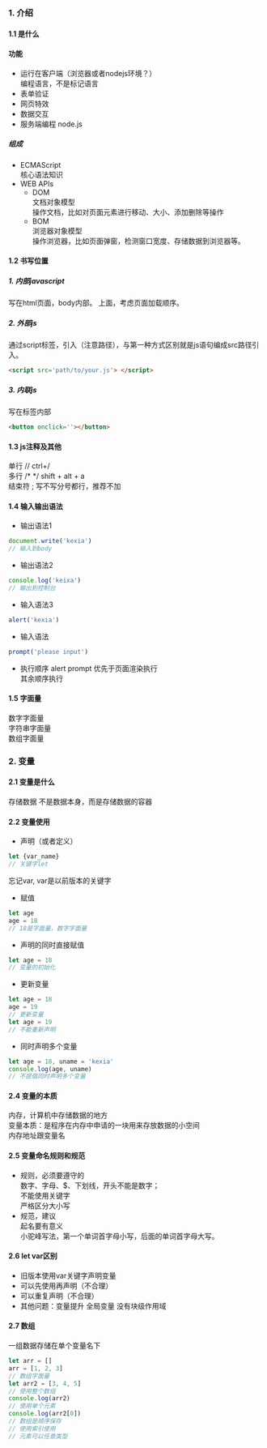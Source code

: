 ### 1. 介绍
#### 1.1 是什么
#### 功能
- 运行在客户端（浏览器或者nodejs环境？）    
  编程语言，不是标记语言  
- 表单验证 
- 网页特效  
- 数据交互
- 服务端编程 node.js  
##### 组成
- ECMAScript  
核心语法知识
- WEB APIs
  - DOM  
  文档对象模型  
  操作文档，比如对页面元素进行移动、大小、添加删除等操作
  - BOM  
  浏览器对象模型  
  操作浏览器，比如页面弹窗，检测窗口宽度、存储数据到浏览器等。  
#### 1.2 书写位置  
##### 1. 内部javascript  
写在html页面，body内部。  </body>上面，考虑页面加载顺序。
##### 2. 外部js
通过script标签，引入（注意路径），与第一种方式区别就是js语句编成src路径引入。  
```html
<script src='path/to/your.js'> </script>
```
##### 3. 内联js
写在标签内部
```html
<button onclick=''></button>
```
#### 1.3 js注释及其他  
单行 // ctrl+/  
多行 /* */ shift + alt + a  
结束符 ; 写不写分号都行，推荐不加  
#### 1.4 输入输出语法  
- 输出语法1   
```javascript
document.write('kexia')
// 输入到body
```  
- 输出语法2  
```javascript
console.log('keixa')
// 输出到控制台
```
- 输入语法3  
```javascript
alert('kexia')
```
- 输入语法  
```javascript
prompt('please input')
```
- 执行顺序
alert prompt 优先于页面渲染执行  
其余顺序执行 
#### 1.5 字面量 
数字字面量  
字符串字面量  
数组字面量  

### 2. 变量  
#### 2.1 变量是什么  
存储数据 
不是数据本身，而是存储数据的容器  

#### 2.2 变量使用  
- 声明（或者定义）  
```javascript
let {var_name}
// 关键字let
```
忘记var, var是以前版本的关键字  
- 赋值  
```javascript
let age
age = 18
// 18是字面量，数字字面量
```
- 声明的同时直接赋值  
```js
let age = 18 
// 变量的初始化
```
- 更新变量  
```js
let age = 18
age = 19
// 更新变量
let age = 19
// 不能重新声明
```
- 同时声明多个变量  
```js
let age = 18, uname = 'kexia'
console.log(age, uname)
// 不提倡同时声明多个变量
```
#### 2.4 变量的本质 
内存，计算机中存储数据的地方  
变量本质：是程序在内存中申请的一块用来存放数据的小空间  
内存地址跟变量名  
#### 2.5 变量命名规则和规范  
- 规则，必须要遵守的  
数字、字母、$、下划线，开头不能是数字；  
不能使用关键字  
严格区分大小写
- 规范，建议  
起名要有意义  
小驼峰写法，第一个单词首字母小写，后面的单词首字母大写。
#### 2.6 let var区别  
- 旧版本使用var关键字声明变量  
- 可以先使用再声明（不合理）  
- 可以重复声明（不合理）  
- 其他问题：变量提升 全局变量 没有块级作用域
#### 2.7 数组  
一组数据存储在单个变量名下  
```js
let arr = []
arr = [1, 2, 3]
// 数组字面量
let arr2 = [3, 4, 5]
// 使用整个数组
console.log(arr2)
// 使用单个元素
console.log(arr2[0])
// 数组是顺序保存
// 使用索引使用
// 元素可以任意类型
```







